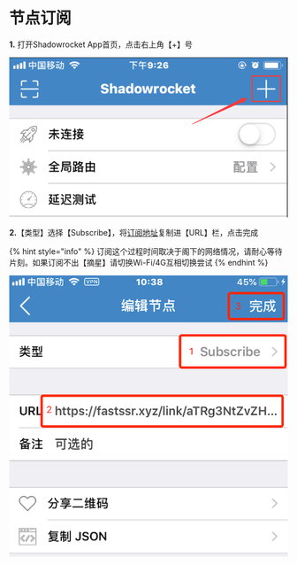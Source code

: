 # 节点订阅

**1.** 打开Shadowrocket App首页，点击右上角【+】号

![](../../../.gitbook/assets/image%20%2845%29.png)

**2.**【类型】选择【Subscribe】，将[订阅地址](http://wiki.fastssr.tw/#/other?id=%e8%ae%a2%e9%98%85%e5%9c%b0%e5%9d%80)复制进【URL】栏，点击完成

{% hint style="info" %}
订阅这个过程时间取决于阁下的网络情况，请耐心等待片刻。如果订阅不出【摘星】请切换Wi-Fi/4G互相切换尝试
{% endhint %}

![](../../../.gitbook/assets/image%20%2849%29.png)

